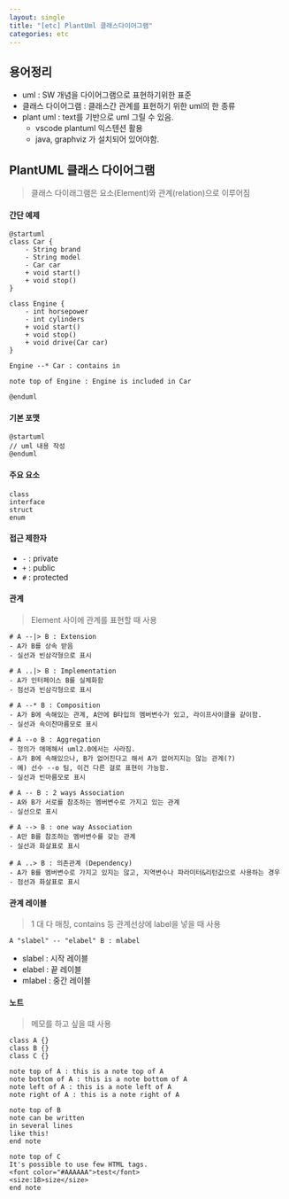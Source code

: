 ```yaml
---
layout: single
title: "[etc] PlantUml 클래스다이어그램"
categories: etc
---
```


## 용어정리
- uml : SW 개념을 다이어그램으로 표현하기위한 표준
- 클래스 다이어그램 : 클래스간 관계를 표현하기 위한 uml의 한 종류
- plant uml : text를 기반으로 uml 그릴 수 있음.
    - vscode plantuml 익스텐션 활용
    - java, graphviz 가 설치되어 있어야함.

## PlantUML 클래스 다이어그램

> 클래스 다이래그램은 요소(Element)와 관계(relation)으로 이루어짐

#### 간단 예제
```
@startuml
class Car {
	- String brand
	- String model
    - Car car
	+ void start()
	+ void stop()
}

class Engine {
	- int horsepower
	- int cylinders
	+ void start()
	+ void stop()
	+ void drive(Car car)
}

Engine --* Car : contains in

note top of Engine : Engine is included in Car

@enduml
```

#### 기본 포맷
```
@startuml
// uml 내용 작성
@enduml
```

#### 주요 요소
```
class
interface
struct
enum
```

#### 접근 제한자
- `-` : private
- `+` : public
- `#` : protected

#### 관계

> Element 사이에 관계를 표현할 때 사용

```
# A --|> B : Extension
- A가 B를 상속 받음
- 실선과 빈삼각형으로 표시

# A ..|> B : Implementation
- A가 인터페이스 B를 실체화함
- 점선과 빈삼각형으로 표시

# A --* B : Composition
- A가 B에 속해있는 관계, A안에 B타입의 멤버변수가 있고, 라이프사이클을 같이함.
- 실선과 속이찬마름모로 표시

# A --o B : Aggregation
- 정의가 애매해서 uml2.0에서는 사라짐.
- A가 B에 속해있으나, B가 없어진다고 해서 A가 없어지지는 않는 관계(?)
- 예) 선수 --o 팀, 이건 다른 걸로 표현이 가능함.
- 실선과 빈마름모로 표시

# A -- B : 2 ways Association
- A와 B가 서로를 참조하는 멤버변수로 가지고 있는 관계
- 실선으로 표시

# A --> B : one way Association
- A만 B를 참조하는 멤버변수를 갖는 관계
- 실선과 화살표로 표시

# A ..> B : 의존관계 (Dependency)
- A가 B를 멤버변수로 가지고 있지는 않고, 지역변수나 파라미터&리턴값으로 사용하는 경우
- 점선과 화살표로 표시
```

#### 관계 레이블

> 1 대 다 매칭, contains 등 관계선상에 label을 넣을 때 사용

```
A "slabel" -- "elabel" B : mlabel
```
- slabel : 시작 레이블
- elabel : 끝 레이블
- mlabel : 중간 레이블

#### 노트

> 메모를 하고 싶을 떄 사용

```
class A {}
class B {}
class C {}

note top of A : this is a note top of A
note bottom of A : this is a note bottom of A
note left of A : this is a note left of A
note right of A : this is a note right of A

note top of B
note can be written
in several lines
like this!
end note

note top of C
It's possible to use few HTML tags.
<font color="#AAAAAA">test</font>
<size:18>size</size>
end note
```




